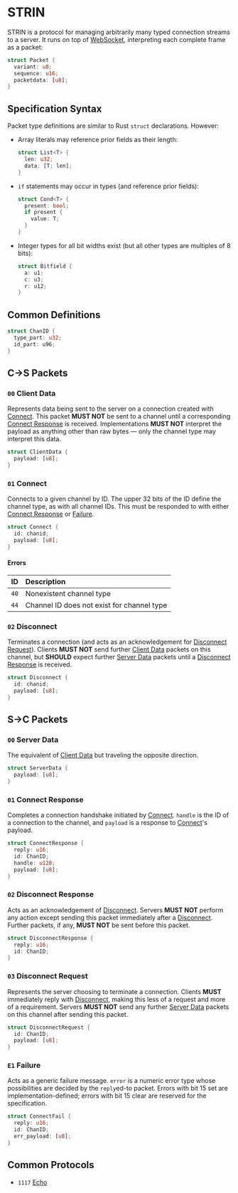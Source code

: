 # STRIN
STRIN is a protocol for managing arbitrarily many typed connection streams to a server. It runs on top of [WebSocket](https://developer.mozilla.org/en-US/docs/Web/API/WebSockets_API), interpreting each complete frame as a packet:

~~~rs
struct Packet {
  variant: u8;
  sequence: u16;
  packetdata: [u8];
}
~~~

## Specification Syntax
Packet type definitions are similar to Rust `struct` declarations. However:
* Array literals may reference prior fields as their length:

  ~~~rs
  struct List<T> {
    len: u32;
    data: [T; len];
  }
  ~~~

* `if` statements may occur in types (and reference prior fields):

  ~~~rs
  struct Cond<T> {
    present: bool;
    if present {
      value: T;
    }
  }
  ~~~

* Integer types for all bit widths exist (but all other types are multiples of 8 bits):

  ~~~rs
  struct Bitfield {
    a: u1;
    c: u3;
    r: u12;
  }
  ~~~

## Common Definitions

~~~rs
struct ChanID {
  type_part: u32;
  id_part: u96;
}
~~~

## C→S Packets

### `00` Client Data
[Client Data]: #00-client-data
Represents data being sent to the server on a connection created with [Connect]. This packet **MUST NOT** be sent to a channel until a corresponding [Connect Response] is received. Implementations **MUST NOT** interpret the payload as anything other than raw bytes — only the channel type may interpret this data.

~~~rs
struct ClientData {
  payload: [u8];
}
~~~

### `01` Connect
[Connect]: #01-connect
Connects to a given channel by ID. The upper 32 bits of the ID define the channel type, as with all channel IDs. This must be responded to with either [Connect Response] or [Failure].

~~~rs
struct Connect {
  id: chanid;
  payload: [u8];
}
~~~

#### Errors

| ID | Description
|:--:| :-
|`40`| Nonexistent channel type
|`44`| Channel ID does not exist for channel type

### `02` Disconnect
[Disconnect]: #02-disconnect
Terminates a connection (and acts as an acknowledgement for [Disconnect Request]). Clients **MUST NOT** send further [Client Data] packets on this channel, but **SHOULD** expect further [Server Data] packets until a [Disconnect Response] is received.

~~~rs
struct Disconnect {
  id: chanid;
  payload: [u8];
}
~~~

## S→C Packets

### `00` Server Data
[Server Data]: #00-server-data
The equivalent of [Client Data] but traveling the opposite direction.

~~~rs
struct ServerData {
  payload: [u8];
}
~~~

### `01` Connect Response
[Connect Response]: #01-connect-response
Completes a connection handshake initiated by [Connect]. `handle` is the ID of a connection to the channel, and `payload` is a response to [Connect]'s payload.

~~~rs
struct ConnectResponse {
  reply: u16;
  id: ChanID;
  handle: u128;
  payload: [u8];
}
~~~

### `02` Disconnect Response
[Disconnect Response]: #02-disconnect-response
Acts as an acknowledgement of [Disconnect]. Servers **MUST NOT** perform any action except sending this packet immediately after a [Disconnect]. Further packets, if any, **MUST NOT** be sent before this packet.

~~~rs
struct DisconnectResponse {
  reply: u16;
  id: ChanID;
}
~~~

### `03` Disconnect Request
[Disconnect Request]: #03-disconnect-request
Represents the server choosing to terminate a connection. Clients **MUST** immediately reply with [Disconnect], making this less of a request and more of a requirement. Servers **MUST NOT** send any further [Server Data] packets on this channel after sending this packet.
~~~rs
struct DisconnectRequest {
  id: ChanID;
  payload: [u8];
}
~~~

### `E1` Failure
[Failure]: #e1-failure
Acts as a generic failure message. `error` is a numeric error type whose possibilities are decided by the `reply`ed-to packet. Errors with bit 15 set are implementation-defined; errors with bit 15 clear are reserved for the specification.

~~~rs
struct ConnectFail {
  reply: u16;
  id: ChanID;
  err_payload: [u8];
}
~~~

## Common Protocols

* `1117` [Echo](/common/1117.md)